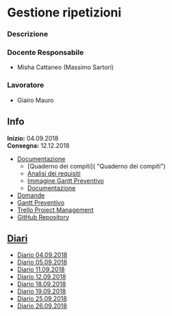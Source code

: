 # Gestione ripetizioni
### Descrizione

### Docente Responsabile
* Misha Cattaneo (Massimo Sartori)
### Lavoratore
* Giairo Mauro
## Info
**Inizio:** 04.09.2018  
**Consegna:** 12.12.2018
* [Documentazione](https://github.com/giairomauro/GestioneRipetizioni/tree/master/Documentazione "Cartella documentazione")
  + [Quaderno dei compiti]( "Quaderno dei compiti")
  + [Analisi dei requisiti](https://github.com/giairomauro/GestioneRipetizioni/blob/master/Documentazione/Analisi%20dei%20requisiti.docx "Analisi dei requisiti")
  + [Immagine Gantt Preventivo](https://github.com/giairomauro/GestioneRipetizioni/blob/master/Documentazione/GanttPreventivo.JPG "Gantt Preventivo")
  + [Documentazione](https://github.com/giairomauro/GestioneRipetizioni/blob/master/Documentazione/Documentazione.doc "Documentazione")
* [Domande](https://github.com/giairomauro/GestioneRipetizioni/blob/master/Domande.docx "Domande")
* [Gantt Preventivo](https://github.com/giairomauro/GestioneRipetizioni/blob/master/GanttPreventivo.gan "Gantt Preventivo")
* [Trello Project Management](https://trello.com/b/G0tybkpC/gestione-ripetizioni "Trello")
* [GitHub Repository](https://github.com/giairomauro/GestioneRipetizioni "GitHub Progetto")
## [Diari](https://github.com/giairomauro/GestioneRipetizioni/tree/master/Diari "Diari")
* [Diario 04.09.2018](https://github.com/giairomauro/GestioneRipetizioni/blob/master/Diari/I4_diario_progetto1_2018.04.09.pdf "Diario 04.09.2018")
* [Diario 05.09.2018](https://github.com/giairomauro/GestioneRipetizioni/blob/master/Diari/I4_diario_progetto1_2018.05.09.pdf "Diario 05.09.2018")
* [Diario 11.09.2018](https://github.com/giairomauro/GestioneRipetizioni/blob/master/Diari/I4_diario_progetto1_2018.11.09.pdf "Diario 05.09.2018")
* [Diario 12.09.2018](https://github.com/giairomauro/GestioneRipetizioni/blob/master/Diari/I4_diario_progetto1_2018.12.09.pdf "Diario 05.09.2018")
* [Diario 18.09.2018](https://github.com/giairomauro/GestioneRipetizioni/blob/master/Diari/I4_diario_progetto1_2018.18.09.pdf "Diario 05.09.2018")
* [Diario 19.09.2018](https://github.com/giairomauro/GestioneRipetizioni/blob/master/Diari/I4_diario_progetto1_2018.19.09.pdf "Diario 05.09.2018")
* [Diario 25.09.2018](https://github.com/giairomauro/GestioneRipetizioni/blob/master/Diari/I4_diario_progetto1_2018.25.09.pdf "Diario 05.09.2018")
* [Diario 26.09.2018](https://github.com/giairomauro/GestioneRipetizioni/blob/master/Diari/I4_diario_progetto1_2018.26.09.pdf "Diario 05.09.2018")
